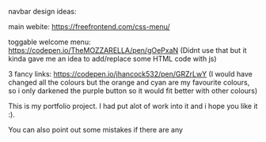 navbar design ideas:

main webite: https://freefrontend.com/css-menu/

toggable welcome menu: https://codepen.io/TheMOZZARELLA/pen/gOePxaN (Didnt use that but it kinda gave me an idea to add/replace some HTML code with js)

3 fancy links: https://codepen.io/jhancock532/pen/GRZrLwY (I would have changed all the colours but the orange and cyan are my favourite colours, so i only darkened the purple button so it would fit better with other colours)

This is my portfolio project. I had put alot of work into it and i hope you like it :).

You can also point out some mistakes if there are any
